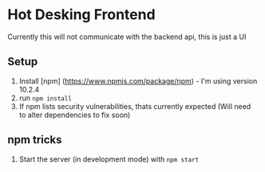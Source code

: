 # Hot Desking Frontend

Currently this will not communicate with the backend api, this is just a UI

## Setup

1. Install [npm] (https://www.npmjs.com/package/npm) - I'm using version 10.2.4
2. run `npm install`
3. If npm lists security vulnerabilities, thats currently expected (Will need to alter dependencies to fix soon)

## npm tricks

1. Start the server (in development mode) with `npm start`
